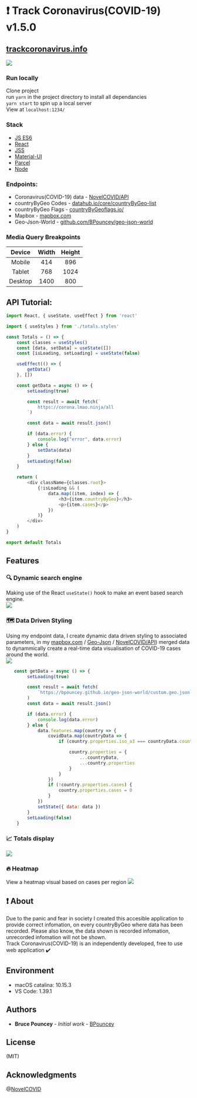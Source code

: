 # :heavy_exclamation_mark: Track Coronavirus(COVID-19) v1.5.0
## [trackcoronavirus.info](https://trackcoronavirus.info) 
![](./readme-images/readme-fullscreen.png)


### Run locally
Clone project <br>
run ```yarn``` in the project directory to install all dependancies <br>
```yarn start``` to spin up a local server <br>
View at ```localhost:1234/```<br>

### Stack
* [JS ES6](http://es6-features.org/)
* [React](https://reactjs.org/)
* [JSS](https://cssinjs.org/?v=v10.0.4)
* [Material-UI](https://material-ui.com)
* [Parcel](https://parceljs.org/)
* [Node](https://nodejs.org/)

### Endpoints:
* Coronavirus(COVID-19) data - [NovelCOVID/API](https://github.com/NovelCOVID/API)
* countryByGeo Codes - [datahub.io/core/countryByGeo-list](https://datahub.io/core/countryByGeo-list)
* countryByGeo Flags - [countryByGeoflags.io/](https://www.countryByGeoflags.io/)
* Mapbox - [mapbox.com](https://www.mapbox.com)
* Geo-Json-World - [github.com/BPouncey/geo-json-world](https://github.com/BPouncey/geo-json-world)

### Media Query Breakpoints
| Device      | Width         | Height        | 
|:-----------:|:-------------:|:-------------:|
| Mobile      | 414           | 896           |
| Tablet      | 768           | 1024          |
| Desktop     | 1400          | 800           |

## API Tutorial:
```javascript
import React, { useState, useEffect } from 'react'

import { useStyles } from './totals.styles'

const Totals = () => {
    const classes = useStyles()
    const [data, setData] = useState([])
    const [isLoading, setLoading] = useState(false)

    useEffect(() => {
        getData()
    }, [])

    const getData = async () => {
        setLoading(true)

        const result = await fetch(`
            https://corona.lmao.ninja/all
        `)

        const data = await result.json()

        if (data.error) {
            console.log("error", data.error)
        } else {
            setData(data)
        }
        setLoading(false)
    }

    return (
        <div className={classes.root}>
            {!isLoading && (
                data.map((item, index) => {
                    <h3>{item.countryByGeo}</h3>
                    <p>{item.cases}</p>
                })
            )}
        </div>
    )
}

export default Totals
```

## Features

### :mag:  Dynamic search engine
Making use of the React ```useState()``` hook to make an event based search engine. <br>
![](./readme-images/search.gif)

### :world_map:  Data Driven Styling
Using my endpoint data, I create dynamic data driven styling to associated parameters, in my [mapbox.com](https://www.mapbox.com) / [Geo-Json](https://github.com/BPouncey/geo-json-world) / [NovelCOVID/API](https://github.com/NovelCOVID/API)) merged data to dynammically create a real-time data visualisation of COVID-19 cases around the world.<br>
![](./readme-images/zoom.gif)

``````javascript
   const getData = async () => {
        setLoading(true)

        const result = await fetch(
            `https://bpouncey.github.io/geo-json-world/custom.geo.json`
        )
        const data = await result.json()

        if (data.error) {
            console.log(data.error)
        } else {
            data.features.map(country => {
                covidData.map(countryData => {
                    if (country.properties.iso_a3 === countryData.countryInfo.iso3) {

                        country.properties = {
                            ...countryData,
                            ...country.properties
                        }
                    }
                })
                if (!country.properties.cases) {
                    country.properties.cases = 0
                }
            })
            setState({ data: data })
        }
        setLoading(false)
    }
``````

### :chart_with_upwards_trend: Totals display 
![](./readme-images/footer.png)

### :fire: Heatmap
View a heatmap visual based on cases per region
![](./readme-images/heatmap.png)

## :exclamation: About
Due to the panic and fear in society I created this accesible application to provide correct infomation, on every countryByGeo where data has been recorded. Please also know, the data shown is recorded infomation, unrecorded infomation will not be shown. 
<br>
Track Coronavirus(COVID-19) is an independently developed, free to use web application :heavy_check_mark:

## Environment
* macOS catalina: 10.15.3
* VS Code: 1.39.1

## Authors
* **Bruce Pouncey** - *Initial work* - [BPouncey](https://github.com/BPouncey)

## License
(MIT)

## Acknowledgments
@[NovelCOVID](github.com/NovelCOVID)
